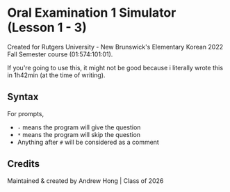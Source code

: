 # Oral Examination 1 Simulator (Lesson 1 - 3)
Created for Rutgers University - New Brunswick's Elementary Korean 2022 Fall Semester course (01:574:101:01).

If you're going to use this, it might not be good because i literally wrote this in 1h42min (at the time of writing).

## Syntax

For prompts,
 - `-` means the program will give the question
 - `*` means the program will skip the question
 - Anything after `#` will be considered as a comment

## Credits

Maintained & created by Andrew Hong | Class of 2026
